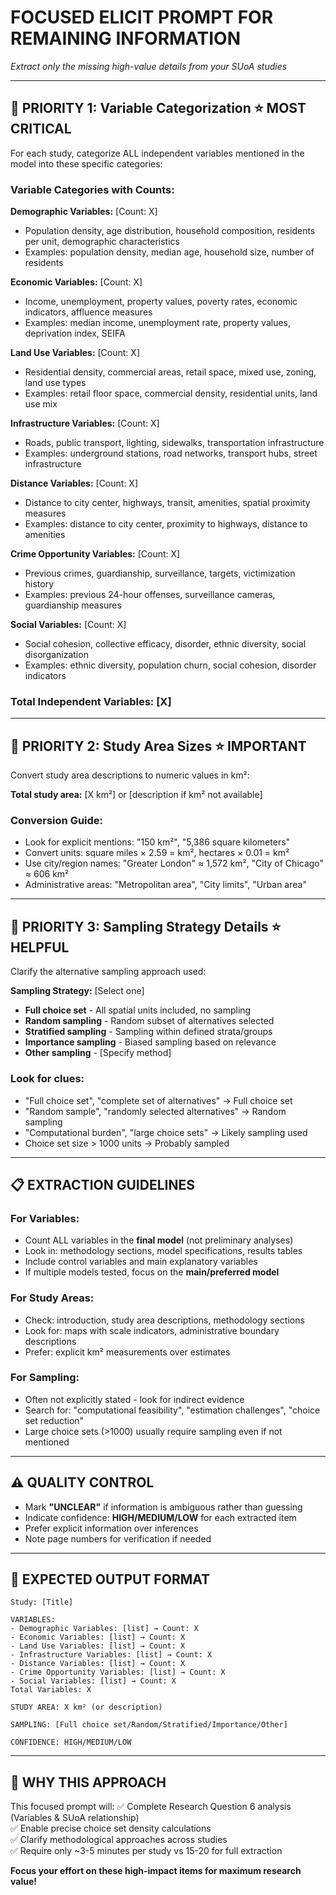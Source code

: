 # FOCUSED ELICIT PROMPT FOR REMAINING INFORMATION
*Extract only the missing high-value details from your SUoA studies*

---

## 🎯 **PRIORITY 1: Variable Categorization** ⭐ **MOST CRITICAL**

For each study, categorize ALL independent variables mentioned in the model into these specific categories:

### **Variable Categories with Counts:**

**Demographic Variables:** [Count: X]
- Population density, age distribution, household composition, residents per unit, demographic characteristics
- Examples: population density, median age, household size, number of residents

**Economic Variables:** [Count: X] 
- Income, unemployment, property values, poverty rates, economic indicators, affluence measures
- Examples: median income, unemployment rate, property values, deprivation index, SEIFA

**Land Use Variables:** [Count: X]
- Residential density, commercial areas, retail space, mixed use, zoning, land use types
- Examples: retail floor space, commercial density, residential units, land use mix

**Infrastructure Variables:** [Count: X]
- Roads, public transport, lighting, sidewalks, transportation infrastructure
- Examples: underground stations, road networks, transport hubs, street infrastructure

**Distance Variables:** [Count: X]
- Distance to city center, highways, transit, amenities, spatial proximity measures
- Examples: distance to city center, proximity to highways, distance to amenities

**Crime Opportunity Variables:** [Count: X]
- Previous crimes, guardianship, surveillance, targets, victimization history
- Examples: previous 24-hour offenses, surveillance cameras, guardianship measures

**Social Variables:** [Count: X]
- Social cohesion, collective efficacy, disorder, ethnic diversity, social disorganization
- Examples: ethnic diversity, population churn, social cohesion, disorder indicators

### **Total Independent Variables:** [X]

---

## 🎯 **PRIORITY 2: Study Area Sizes** ⭐ **IMPORTANT**

Convert study area descriptions to numeric values in km²:

**Total study area:** [X km²] or [description if km² not available]

### **Conversion Guide:**
- Look for explicit mentions: "150 km²", "5,386 square kilometers"
- Convert units: square miles × 2.59 = km², hectares × 0.01 = km²
- Use city/region names: "Greater London" ≈ 1,572 km², "City of Chicago" ≈ 606 km²
- Administrative areas: "Metropolitan area", "City limits", "Urban area"

---

## 🎯 **PRIORITY 3: Sampling Strategy Details** ⭐ **HELPFUL**

Clarify the alternative sampling approach used:

**Sampling Strategy:** [Select one]
- **Full choice set** - All spatial units included, no sampling
- **Random sampling** - Random subset of alternatives selected
- **Stratified sampling** - Sampling within defined strata/groups  
- **Importance sampling** - Biased sampling based on relevance
- **Other sampling** - [Specify method]

### **Look for clues:**
- "Full choice set", "complete set of alternatives" → Full choice set
- "Random sample", "randomly selected alternatives" → Random sampling
- "Computational burden", "large choice sets" → Likely sampling used
- Choice set size > 1000 units → Probably sampled

---

## 📋 **EXTRACTION GUIDELINES**

### **For Variables:**
- Count ALL variables in the **final model** (not preliminary analyses)
- Look in: methodology sections, model specifications, results tables
- Include control variables and main explanatory variables
- If multiple models tested, focus on the **main/preferred model**

### **For Study Areas:**
- Check: introduction, study area descriptions, methodology sections
- Look for: maps with scale indicators, administrative boundary descriptions
- Prefer: explicit km² measurements over estimates

### **For Sampling:**
- Often not explicitly stated - look for indirect evidence
- Search for: "computational feasibility", "estimation challenges", "choice set reduction"
- Large choice sets (>1000) usually require sampling even if not mentioned

---

## ⚠️ **QUALITY CONTROL**

- Mark **"UNCLEAR"** if information is ambiguous rather than guessing
- Indicate confidence: **HIGH/MEDIUM/LOW** for each extracted item
- Prefer explicit information over inferences
- Note page numbers for verification if needed

---

## 🎯 **EXPECTED OUTPUT FORMAT**

```
Study: [Title]

VARIABLES:
- Demographic Variables: [list] → Count: X
- Economic Variables: [list] → Count: X  
- Land Use Variables: [list] → Count: X
- Infrastructure Variables: [list] → Count: X
- Distance Variables: [list] → Count: X
- Crime Opportunity Variables: [list] → Count: X
- Social Variables: [list] → Count: X
Total Variables: X

STUDY AREA: X km² (or description)

SAMPLING: [Full choice set/Random/Stratified/Importance/Other]

CONFIDENCE: HIGH/MEDIUM/LOW
```

---

## 🚀 **WHY THIS APPROACH**

This focused prompt will:
✅ Complete Research Question 6 analysis (Variables & SUoA relationship)  
✅ Enable precise choice set density calculations  
✅ Clarify methodological approaches across studies  
✅ Require only ~3-5 minutes per study vs 15-20 for full extraction  

**Focus your effort on these high-impact items for maximum research value!**
